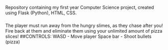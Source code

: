 Repository containing my first year Computer Science project, created using Flask (Python), HTML, CSS.
###
The player must run away from the hungry slimes, as they chase after you! Fire back at them and eliminate them using your 
unlimited amount of pizza slices!
##CONTROLS: 
WASD - Move player
Space bar - Shoot bullets (pizza)
